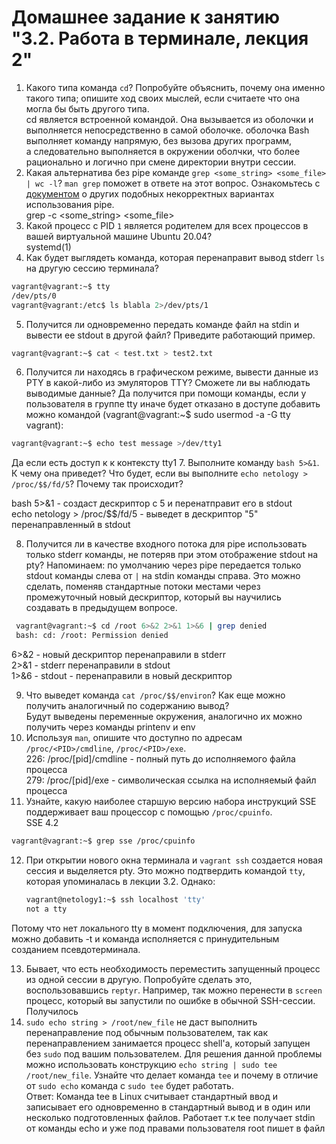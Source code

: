 # Домашнее задание к занятию "3.2. Работа в терминале, лекция 2"

1. Какого типа команда `cd`? Попробуйте объяснить, почему она именно такого типа; опишите ход своих мыслей, если считаете что она могла бы быть другого типа.  
 cd является встроенной командой. Она вызывается из оболочки и выполняется непосредственно в самой оболочке. оболочка Bash выполняет команду напрямую, без вызова других программ,  
 а следовательно выполняется в окружении оболчки, что более рационально и логично при смене директории внутри сессии. 
2. Какая альтернатива без pipe команде `grep <some_string> <some_file> | wc -l`? `man grep` поможет в ответе на этот вопрос. Ознакомьтесь с [документом](http://www.smallo.ruhr.de/award.html) о других подобных некорректных вариантах использования pipe.  
grep -c <some_string> <some_file>     
3. Какой процесс с PID `1` является родителем для всех процессов в вашей виртуальной машине Ubuntu 20.04?  
systemd(1)
4. Как будет выглядеть команда, которая перенаправит вывод stderr `ls` на другую сессию терминала?
```bash 
vagrant@vagrant:~$ tty  
/dev/pts/0  
vagrant@vagrant:/etc$ ls blabla 2>/dev/pts/1  
```
5. Получится ли одновременно передать команде файл на stdin и вывести ее stdout в другой файл? Приведите работающий пример.
```bash 
vagrant@vagrant:~$ cat < test.txt > test2.txt  
```
6. Получится ли находясь в графическом режиме, вывести данные из PTY в какой-либо из эмуляторов TTY? Сможете ли вы наблюдать выводимые данные?
Да получится при помощи команды, если у пользователя в группе tty иначе будет отказано в доступе добавить можно командой (vagrant@vagrant:~$ sudo usermod -a -G tty vagrant):
```bash 
vagrant@vagrant:~$ echo test message >/dev/tty1 
```
Да если есть доступ к к контексту tty1
7. Выполните команду `bash 5>&1`. К чему она приведет? Что будет, если вы выполните `echo netology > /proc/$$/fd/5`? Почему так происходит?

bash 5>&1 - создаст дескриптор с 5 и перенатправит его в stdout  
echo netology > /proc/$$/fd/5 - выведет в дескриптор "5" перенаправленный в stdout  


8. Получится ли в качестве входного потока для pipe использовать только stderr команды, не потеряв при этом отображение stdout на pty? Напоминаем: по умолчанию через pipe передается только stdout команды слева от `|` на stdin команды справа.
Это можно сделать, поменяв стандартные потоки местами через промежуточный новый дескриптор, который вы научились создавать в предыдущем вопросе.

```bash
 vagrant@vagrant:~$ cd /root 6>&2 2>&1 1>&6 | grep denied
 bash: cd: /root: Permission denied
 ```  

6>&2 - новый дескриптор перенаправили в stderr  
2>&1 - stderr перенаправили в stdout   
1>&6 - stdout - перенаправили в новый дескриптор  

9. Что выведет команда `cat /proc/$$/environ`? Как еще можно получить аналогичный по содержанию вывод?  
Будут выведены переменные окружения, аналогично их можно получить через команды printenv и env  
10. Используя `man`, опишите что доступно по адресам `/proc/<PID>/cmdline`, `/proc/<PID>/exe`.  
226:       /proc/[pid]/cmdline  - полный путь до исполняемого файла процесса  
279:       /proc/[pid]/exe - символическая ссылка на исполняемый файл процесса
11. Узнайте, какую наиболее старшую версию набора инструкций SSE поддерживает ваш процессор с помощью `/proc/cpuinfo`.  
SSE 4.2  
```bash
vagrant@vagrant:~$ grep sse /proc/cpuinfo
```
12. При открытии нового окна терминала и `vagrant ssh` создается новая сессия и выделяется pty. Это можно подтвердить командой `tty`, которая упоминалась в лекции 3.2. Однако:

    ```bash
	vagrant@netology1:~$ ssh localhost 'tty'
	not a tty
    ```
Потому что нет локального tty в момент подключения, для запуска можно добавить -t и команда исполняется c принудительным созданием псевдотерминала.  

13. Бывает, что есть необходимость переместить запущенный процесс из одной сессии в другую. Попробуйте сделать это, воспользовавшись `reptyr`. Например, так можно перенести в `screen` процесс, который вы запустили по ошибке в обычной SSH-сессии.   
Получилось  
14. `sudo echo string > /root/new_file` не даст выполнить перенаправление под обычным пользователем, так как перенаправлением занимается процесс shell'а, который запущен без `sudo` под вашим пользователем. Для решения данной проблемы можно использовать конструкцию `echo string | sudo tee /root/new_file`. Узнайте что делает команда `tee` и почему в отличие от `sudo echo` команда с `sudo tee` будет работать.  
Ответ:
Команда tee в Linux считывает стандартный ввод и записывает его одновременно в стандартный вывод и в один или несколько подготовленных файлов. Работает т.к tee получает stdin от команды echo и уже под правами пользователя root пишет в файл